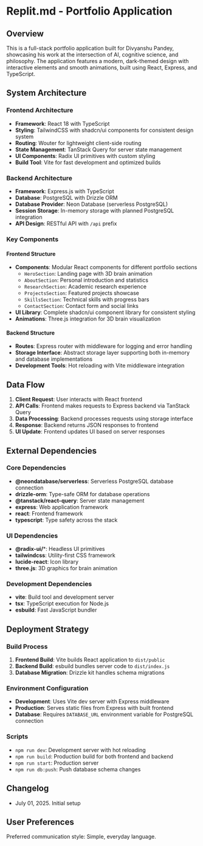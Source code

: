 # Replit.md - Portfolio Application

## Overview
This is a full-stack portfolio application built for Divyanshu Pandey, showcasing his work at the intersection of AI, cognitive science, and philosophy. The application features a modern, dark-themed design with interactive elements and smooth animations, built using React, Express, and TypeScript.

## System Architecture

### Frontend Architecture
- **Framework**: React 18 with TypeScript
- **Styling**: TailwindCSS with shadcn/ui components for consistent design system
- **Routing**: Wouter for lightweight client-side routing
- **State Management**: TanStack Query for server state management
- **UI Components**: Radix UI primitives with custom styling
- **Build Tool**: Vite for fast development and optimized builds

### Backend Architecture
- **Framework**: Express.js with TypeScript
- **Database**: PostgreSQL with Drizzle ORM
- **Database Provider**: Neon Database (serverless PostgreSQL)
- **Session Storage**: In-memory storage with planned PostgreSQL integration
- **API Design**: RESTful API with `/api` prefix

### Key Components

#### Frontend Structure
- **Components**: Modular React components for different portfolio sections
  - `HeroSection`: Landing page with 3D brain animation
  - `AboutSection`: Personal introduction and statistics
  - `ResearchSection`: Academic research experience
  - `ProjectsSection`: Featured projects showcase
  - `SkillsSection`: Technical skills with progress bars
  - `ContactSection`: Contact form and social links
- **UI Library**: Complete shadcn/ui component library for consistent styling
- **Animations**: Three.js integration for 3D brain visualization

#### Backend Structure
- **Routes**: Express router with middleware for logging and error handling
- **Storage Interface**: Abstract storage layer supporting both in-memory and database implementations
- **Development Tools**: Hot reloading with Vite middleware integration

## Data Flow

1. **Client Request**: User interacts with React frontend
2. **API Calls**: Frontend makes requests to Express backend via TanStack Query
3. **Data Processing**: Backend processes requests using storage interface
4. **Response**: Backend returns JSON responses to frontend
5. **UI Update**: Frontend updates UI based on server responses

## External Dependencies

### Core Dependencies
- **@neondatabase/serverless**: Serverless PostgreSQL database connection
- **drizzle-orm**: Type-safe ORM for database operations
- **@tanstack/react-query**: Server state management
- **express**: Web application framework
- **react**: Frontend framework
- **typescript**: Type safety across the stack

### UI Dependencies
- **@radix-ui/***: Headless UI primitives
- **tailwindcss**: Utility-first CSS framework
- **lucide-react**: Icon library
- **three.js**: 3D graphics for brain animation

### Development Dependencies
- **vite**: Build tool and development server
- **tsx**: TypeScript execution for Node.js
- **esbuild**: Fast JavaScript bundler

## Deployment Strategy

### Build Process
1. **Frontend Build**: Vite builds React application to `dist/public`
2. **Backend Build**: esbuild bundles server code to `dist/index.js`
3. **Database Migration**: Drizzle kit handles schema migrations

### Environment Configuration
- **Development**: Uses Vite dev server with Express middleware
- **Production**: Serves static files from Express with built frontend
- **Database**: Requires `DATABASE_URL` environment variable for PostgreSQL connection

### Scripts
- `npm run dev`: Development server with hot reloading
- `npm run build`: Production build for both frontend and backend
- `npm run start`: Production server
- `npm run db:push`: Push database schema changes

## Changelog
- July 01, 2025. Initial setup

## User Preferences
Preferred communication style: Simple, everyday language.